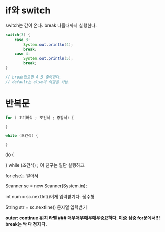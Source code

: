 # if와 switch

switch는 값이 온다. break 나올때까지 실행한다. 

```java
switch(3) {
	case 3:
		System.out.println(4);
		break;
	case 4:
		System.out.println(5);
		break;
}

// break없으면 4 5 출력한다.
// default는 else의 역할을 하낟.
```

# 반복문

```Java
for ( 초기화식 ; 조건식 ; 증감식) {

}

while (조건식) {

}
```

do {

} while (조건식) ;  이 친구는 일단 실행하고

for else는 알아서

Scanner sc = new Scanner(System.in);  

int num = sc.nextInt()이게 입력받기다. 정수형

String str = sc.nextIine() 문자열 입력받기

**outer: continue 위치 라벨  ### 매우매우매우매우중요하다. 이중 삼중 for문에서!!! break는 싹 다 정지다.**
